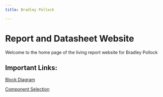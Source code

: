 ```yaml
---
title: Bradley Pollock

---
```


# Report and Datasheet Website

Welcome to the home page of the living report website for Bradley Pollock

## Important Links:

[Block Diagram](https://bradpollock.github.io/Block-Diagram/)

[Component Selection](https://bradpollock.github.io/Component-Selection/Component-Selection/)
